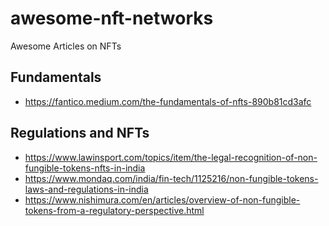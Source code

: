 # awesome-nft-networks
Awesome Articles on NFTs

## Fundamentals
- https://fantico.medium.com/the-fundamentals-of-nfts-890b81cd3afc

## Regulations and NFTs
- https://www.lawinsport.com/topics/item/the-legal-recognition-of-non-fungible-tokens-nfts-in-india
- https://www.mondaq.com/india/fin-tech/1125216/non-fungible-tokens-laws-and-regulations-in-india
- https://www.nishimura.com/en/articles/overview-of-non-fungible-tokens-from-a-regulatory-perspective.html

